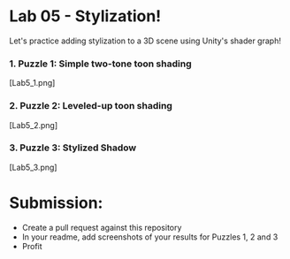 # Lab 05 - Stylization!
Let's practice adding stylization to a 3D scene using Unity's shader graph!

### 1. Puzzle 1: Simple two-tone toon shading

[Lab5_1.png]

### 2. Puzzle 2: Leveled-up toon shading

[Lab5_2.png]

### 3. Puzzle 3: Stylized Shadow
[Lab5_3.png]

# Submission:
- Create a pull request against this repository
- In your readme, add screenshots of your results for Puzzles 1, 2 and 3
- Profit
